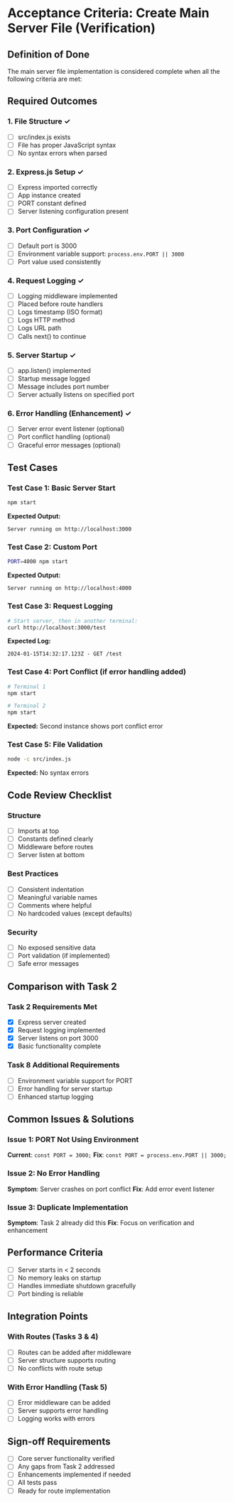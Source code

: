 # Acceptance Criteria: Create Main Server File (Verification)

## Definition of Done
The main server file implementation is considered complete when all the following criteria are met:

## Required Outcomes

### 1. File Structure ✓
- [ ] src/index.js exists
- [ ] File has proper JavaScript syntax
- [ ] No syntax errors when parsed

### 2. Express.js Setup ✓
- [ ] Express imported correctly
- [ ] App instance created
- [ ] PORT constant defined
- [ ] Server listening configuration present

### 3. Port Configuration ✓
- [ ] Default port is 3000
- [ ] Environment variable support: `process.env.PORT || 3000`
- [ ] Port value used consistently

### 4. Request Logging ✓
- [ ] Logging middleware implemented
- [ ] Placed before route handlers
- [ ] Logs timestamp (ISO format)
- [ ] Logs HTTP method
- [ ] Logs URL path
- [ ] Calls next() to continue

### 5. Server Startup ✓
- [ ] app.listen() implemented
- [ ] Startup message logged
- [ ] Message includes port number
- [ ] Server actually listens on specified port

### 6. Error Handling (Enhancement) ✓
- [ ] Server error event listener (optional)
- [ ] Port conflict handling (optional)
- [ ] Graceful error messages (optional)

## Test Cases

### Test Case 1: Basic Server Start
```bash
npm start
```
**Expected Output:**
```
Server running on http://localhost:3000
```

### Test Case 2: Custom Port
```bash
PORT=4000 npm start
```
**Expected Output:**
```
Server running on http://localhost:4000
```

### Test Case 3: Request Logging
```bash
# Start server, then in another terminal:
curl http://localhost:3000/test
```
**Expected Log:**
```
2024-01-15T14:32:17.123Z - GET /test
```

### Test Case 4: Port Conflict (if error handling added)
```bash
# Terminal 1
npm start

# Terminal 2
npm start
```
**Expected:** Second instance shows port conflict error

### Test Case 5: File Validation
```bash
node -c src/index.js
```
**Expected:** No syntax errors

## Code Review Checklist

### Structure
- [ ] Imports at top
- [ ] Constants defined clearly
- [ ] Middleware before routes
- [ ] Server listen at bottom

### Best Practices
- [ ] Consistent indentation
- [ ] Meaningful variable names
- [ ] Comments where helpful
- [ ] No hardcoded values (except defaults)

### Security
- [ ] No exposed sensitive data
- [ ] Port validation (if implemented)
- [ ] Safe error messages

## Comparison with Task 2

### Task 2 Requirements Met
- [x] Express server created
- [x] Request logging implemented
- [x] Server listens on port 3000
- [x] Basic functionality complete

### Task 8 Additional Requirements
- [ ] Environment variable support for PORT
- [ ] Error handling for server startup
- [ ] Enhanced startup logging

## Common Issues & Solutions

### Issue 1: PORT Not Using Environment
**Current**: `const PORT = 3000;`
**Fix**: `const PORT = process.env.PORT || 3000;`

### Issue 2: No Error Handling
**Symptom**: Server crashes on port conflict
**Fix**: Add error event listener

### Issue 3: Duplicate Implementation
**Symptom**: Task 2 already did this
**Fix**: Focus on verification and enhancement

## Performance Criteria
- [ ] Server starts in < 2 seconds
- [ ] No memory leaks on startup
- [ ] Handles immediate shutdown gracefully
- [ ] Port binding is reliable

## Integration Points

### With Routes (Tasks 3 & 4)
- [ ] Routes can be added after middleware
- [ ] Server structure supports routing
- [ ] No conflicts with route setup

### With Error Handling (Task 5)
- [ ] Error middleware can be added
- [ ] Server supports error handling
- [ ] Logging works with errors

## Sign-off Requirements
- [ ] Core server functionality verified
- [ ] Any gaps from Task 2 addressed
- [ ] Enhancements implemented if needed
- [ ] All tests pass
- [ ] Ready for route implementation